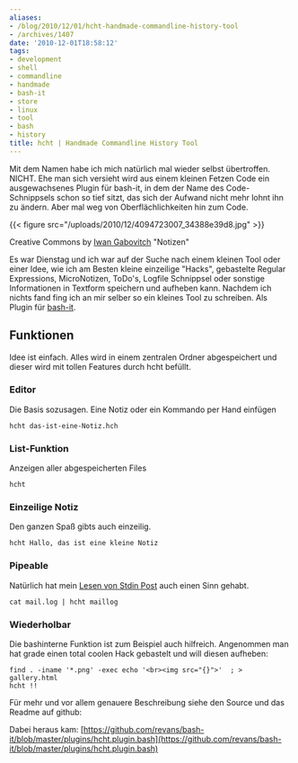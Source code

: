 ```yaml
---
aliases:
- /blog/2010/12/01/hcht-handmade-commandline-history-tool
- /archives/1407
date: '2010-12-01T18:58:12'
tags:
- development
- shell
- commandline
- handmade
- bash-it
- store
- linux
- tool
- bash
- history
title: hcht | Handmade Commandline History Tool
---
```


Mit dem Namen habe ich mich natürlich mal wieder selbst übertroffen. NICHT.
Ehe man sich versieht wird aus einem kleinen Fetzen Code ein ausgewachsenes
Plugin für bash-it, in dem der Name des Code-Schnippsels schon so tief
sitzt, das sich der Aufwand nicht mehr lohnt ihn zu ändern. Aber mal weg
von Oberflächlichkeiten hin zum Code.

{{< figure src="/uploads/2010/12/4094723007_34388e39d8.jpg" >}}

Creative Commons by [Iwan Gabovitch](http://www.flickr.com/photos/qubodup/) "Notizen"

Es war Dienstag und ich war auf der Suche nach einem kleinen Tool oder
einer Idee, wie ich am Besten kleine einzeilige "Hacks", gebastelte Regular
Expressions, MicroNotizen, ToDo's, Logfile Schnippsel oder sonstige
Informationen in Textform speichern und aufheben kann.  Nachdem ich nichts
fand fing ich an mir selber so ein kleines Tool zu schreiben. Als Plugin
für [bash-it](http://github.com/revans/bash-it).

## Funktionen

Idee ist einfach. Alles wird in einem zentralen Ordner abgespeichert und
dieser wird mit tollen Features durch hcht befüllt.

### Editor

Die Basis sozusagen. Eine Notiz oder ein Kommando per Hand einfügen

```
hcht das-ist-eine-Notiz.hch
```

### List-Funktion

Anzeigen aller abgespeicherten Files

```
hcht
```

### Einzeilige Notiz

Den ganzen Spaß gibts auch einzeilig.

```
hcht Hallo, das ist eine kleine Notiz
```

### Pipeable

Natürlich hat mein [Lesen von Stdin Post](/archives/1402) auch einen Sinn gehabt.

```
cat mail.log | hcht maillog
```

### Wiederholbar

Die bashinterne Funktion ist zum Beispiel auch hilfreich. Angenommen man
hat grade einen total coolen Hack gebastelt und will diesen aufheben:

```
find . -iname '*.png' -exec echo '<br><img src="{}">'  ; > gallery.html
hcht !!
```

Für mehr und vor allem genauere Beschreibung siehe den Source und das
Readme auf github:

Dabei heraus kam:
[https://github.com/revans/bash-it/blob/master/plugins/hcht.plugin.bash](https://github.com/revans/bash-it/blob/master/plugins/hcht.plugin.bash)
